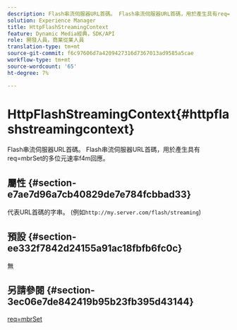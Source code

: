 ```yaml
---
description: Flash串流伺服器URL首碼。 Flash串流伺服器URL首碼，用於產生具有req=mbrSet的多位元速率f4m回應。
solution: Experience Manager
title: HttpFlashStreamingContext
feature: Dynamic Media經典，SDK/API
role: 開發人員，商業從業人員
translation-type: tm+mt
source-git-commit: f6c97606d7a4209427316d7367013ad9585a5cae
workflow-type: tm+mt
source-wordcount: '65'
ht-degree: 7%

---
```



# HttpFlashStreamingContext{#httpflashstreamingcontext}

Flash串流伺服器URL首碼。 Flash串流伺服器URL首碼，用於產生具有req=mbrSet的多位元速率f4m回應。

## 屬性 {#section-e7ae7d96a7cb40829de7e784fcbbad33}

代表URL首碼的字串。 (例如`http://my.server.com/flash/streaming`)

## 預設 {#section-ee332f7842d24155a91ac18fbfb6fc0c}

無

## 另請參閱 {#section-3ec06e7de842419b95b23fb395d43144}

[req=mbrSet](../../../../../is-api/http-ref/image-serving-api-ref/c-http-protocol-reference/c-command-reference/r-req/r-mbrset.md#reference-603d75babde74508a878c27bd4cced73)
